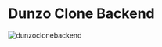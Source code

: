 
# Dunzo Clone Backend

![dunzoclonebackend](https://dunzoclonebackend.netlify.app/images/alibaba_snap1.png)
